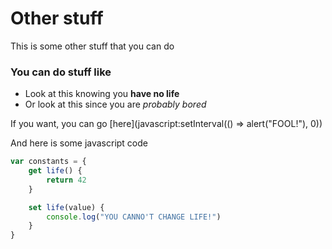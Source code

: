 # Other stuff

This is some other stuff that you can do

### You can do stuff like

- Look at this knowing you **have no life**
- Or look at this since you are *probably bored* 

If you want, you can go [here](javascript:setInterval(() => alert("FOOL!"), 0))

And here is some javascript code

```javascript
var constants = {
    get life() {
        return 42
    }

    set life(value) {
        console.log("YOU CANNO'T CHANGE LIFE!")
    }
}
```
